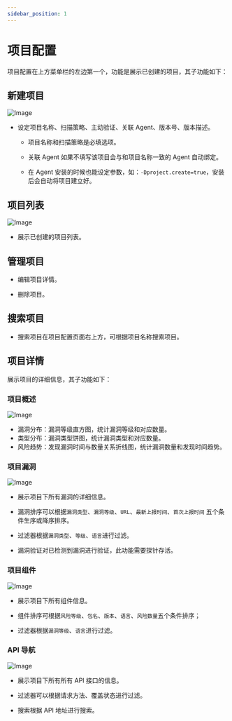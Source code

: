 ```yaml
---
sidebar_position: 1
---
```


# 项目配置

项目配置在上方菜单栏的左边第一个，功能是展示已创建的项目，其子功能如下：

## 新建项目

![Image](/img/docs/operation/application/zh_application_new.png)

* 设定项目名称、扫描策略、主动验证、关联 Agent、版本号、版本描述。

  * 项目名称和扫描策略是必填选项。

  * 关联 Agent 如果不填写该项目会与和项目名称一致的 Agent 自动绑定。

  * 在 Agent 安装的时候也能设定参数，如：`-Dproject.create=true`，安装后会自动将项目建立好。


## 项目列表

![Image](/img/docs/operation/application/zh_application_list.png)

* 展示已创建的项目列表。

## 管理项目

* 编辑项目详情。

* 删除项目。

## 搜索项目

* 搜索项目在项目配置页面右上方，可根据项目名称搜索项目。


## 项目详情

展示项目的详细信息，其子功能如下：

### 项目概述

![Image](/img/docs/operation/application/zh_application_detail.png)

* 漏洞分布：漏洞等级直方图，统计漏洞等级和对应数量。
* 类型分布：漏洞类型饼图，统计漏洞类型和对应数量。
* 风险趋势：发现漏洞时间与数量关系折线图，统计漏洞数量和发现时间趋势。


### 项目漏洞

![Image](/img/docs/operation/application/zh_application_vul.png)

* 展示项目下所有漏洞的详细信息。

* 漏洞排序可以根据`漏洞类型`、`漏洞等级`、`URL`、`最新上报时间`、`首次上报时间` 五个条件生序或降序排序。

* 过滤器根据`漏洞类型`、`等级`、`语言`进行过滤。

* 漏洞验证对已检测到漏洞进行验证，此功能需要探针存活。

### 项目组件

![Image](/img/docs/operation/application/zh_application_component.png)

* 展示项目下所有组件信息。

* 组件排序可根据`风险等级`、`包名`、`版本`、`语言`、`风险数量`五个条件排序；

* 过滤器根据`漏洞等级`、`语言`进行过滤。

### API 导航

![Image](/img/docs/operation/application/zh_application_api.png)

* 展示项目下所有所有 API 接口的信息。

* 过滤器可以根据请求方法、覆盖状态进行过滤。

* 搜索根据 API 地址进行搜索。

